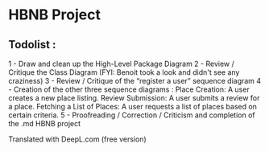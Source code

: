 # HBNB Project

## Todolist :
1 - Draw and clean up the High-Level Package Diagram
2 - Review / Critique the Class Diagram (FYI: Benoit took a look and didn't see any craziness)
3 - Review / Critique of the “register a user” sequence diagram
4 - Creation of the other three sequence diagrams : 
Place Creation: A user creates a new place listing.
Review Submission: A user submits a review for a place.
Fetching a List of Places: A user requests a list of places based on certain criteria.
5 - Proofreading / Correction / Criticism and completion of the .md HBNB project

Translated with DeepL.com (free version)
